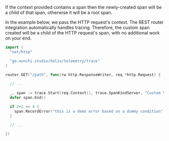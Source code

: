 If the context provided contains a span then the newly-created span will be a
child of that span, otherwise it will be a root span.

In the example below, we pass the HTTP request's context. The REST router
integration automatically handles tracing. Therefore, the custom span created
will be a child of the HTTP request's span, with no additional work on your end.
```go
import (
  "net/http"

  "go.nunchi.studio/helix/telemetry/trace"
)

router.GET("/path", func(rw http.ResponseWriter, req *http.Request) {
  
  // ...

  _, span := trace.Start(req.Context(), trace.SpanKindServer, "Custom Span")
  defer span.End()

  if 2+2 == 4 {
    span.RecordError("this is a demo error based on a dummy condition", errors.New("any error"))
  }

  // ...

})
```
